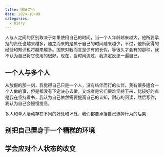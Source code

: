 ```yaml
---
title: 国庆之行
date: 2024-10-09
categories:
  - Diary
---
```

人与人之间的区别取决于如果使用自己的时间，当一个人年龄越来越大，他所要承担的责任也越来越多，随之而来的是属于自己的时间越来越少，不过，他所获得的经验和知识也将越来越多。国庆对我而言是少有的长假，等很久才会有的那种，我不认为自己将它使用的很好。现在，当时间流过，我决定反思一遍自己。

## 一个人与多个人

从放假的那一刻，我觉得自己只是一个人，没有结伴而行的伙伴，我有很多适合一个人做的事，但是都没有下定决心去做，又或者是它们很难坚持下来，比较好的点是我在坚持看书，我认为自己依然需要提高自己的认知，耐心的阅读，然后写作，我认为自己会慢慢提高。

多人和单人活动存在不同的好处和坏处，我们都要承担自己选择行为的后果

## 别把自己置身于一个糟糕的环境

## 学会应对个人状态的改变

